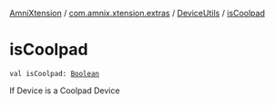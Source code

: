 [AmniXtension](../../index.md) / [com.amnix.xtension.extras](../index.md) / [DeviceUtils](index.md) / [isCoolpad](./is-coolpad.md)

# isCoolpad

`val isCoolpad: `[`Boolean`](https://kotlinlang.org/api/latest/jvm/stdlib/kotlin/-boolean/index.html)

If Device is a Coolpad Device

